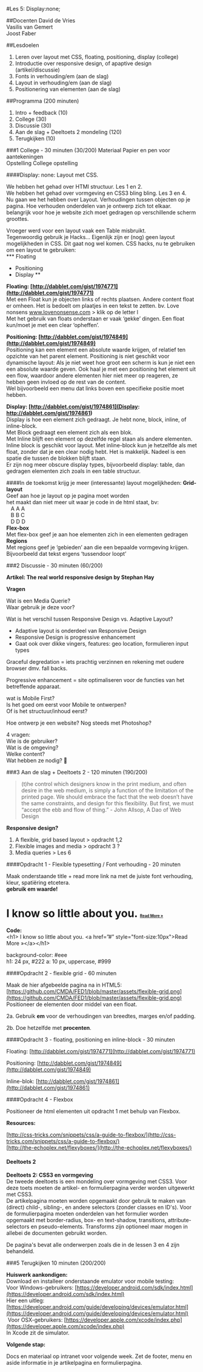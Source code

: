 #Les 5: Display:none;##DocentenDavid de Vries  
Vasilis van Gemert  
Joost Faber  ##Lesdoelen
1. Leren over layout met CSS, floating, positioning, display (college)2. Introductie over responsive design, of apaptive design (artikel/discussie)3. Fonts in verhouding/em (aan de slag)4. Layout in verhouding/em (aan de slag)5. Positionering van elementen (aan de slag)##Programma (200 minuten)1. Intro + feedback (10)2. College (30)3. Discussie (30)4. Aan de slag + Deeltoets 2 mondeling (120)5. Terugkijken (10) ###1 College - 30 minuten (30/200)
Materiaal Papier en pen voor aantekeningen  Opstelling College opstelling####Display: none: Layout met CSS.We hebben het gehad over HTMl structuur. Les 1 en 2.  We hebben het gehad over vormgeving en CSS3 bling bling. Les 3 en 4.  Nu gaan we het hebben over Layout. Verhoudingen tussen objecten op je pagina. Hoe verhouden onderdelen van je ontwerp zich tot elkaar. belangrijk voor hoe je website zich moet gedragen op verschillende scherm groottes.  Vroeger werd voor een layout vaak een Table misbruikt.  Tegenwoordig gebruik je Hacks... Eigenlijk zijn er (nog) geen layout mogelijkheden in CSS. Dit gaat nog wel komen. CSS hacks, nu te gebruiken om een layout te gebruiken:  *** Floating  * Positioning  * Display  ****Floating: [http://dabblet.com/gist/1974771](http://dabblet.com/gist/1974771)**  Met een Float kun je objecten links of rechts plaatsen. Andere content float er omheen. Het is bedoelt om plaatjes in een tekst te zetten. bv. Love nonsens www.lovenonsense.com > klik op de letter l  Met het gebruik van floats onderstaan er vaak ‘gekke’ dingen. Een float kun/moet je met een clear ‘opheffen’.  **Positioning: [http://dabblet.com/gist/1974849](http://dabblet.com/gist/1974849)**  Positioning kan een element een absolute waarde krijgen, of relatief ten opzichte van het parent element. Positioning is niet geschikt voor dynamische layout: Als je niet weet hoe groot een scherm is kun je niet een een absolute waarde geven. Ook haal je met een positioning het element uit een flow, waardoor andere elementen hier niet meer op reageren, ze hebben geen invloed op de rest van de content.  Wel bijvoorbeeld een menu dat links boven een specifieke positie moet hebben.  **Display: [http://dabblet.com/gist/1974861](Display: http://dabblet.com/gist/1974861)**  Display is hoe een element zich gedraagt. Je hebt none, block, inline, of inline-block.   Met Block gedraagt een element zich als een blok.  Met Inline blijft een element op dezelfde regel staan als andere elementen.  Inline block is geschikt voor layout. Met inline-block kun je hetzelfde als met float, zonder dat je een clear nodig hebt. Het is makkelijk. Nadeel is een spatie die tussen de blokken blijft staan.   Er zijn nog meer obscure display types, bijvoorbeeld display: table, dan gedragen elementen zich zoals in een table structuur.  ####In de toekomst krijg je meer (interessante) layout mogelijkheden:**Grid-layout**  	Geef aan hoe je layout op je pagina moet worden  	het maakt dan niet meer uit waar je code in de html staat, bv:  		&nbsp;&nbsp;&nbsp;A A A  		&nbsp;&nbsp;&nbsp;B B C  		&nbsp;&nbsp;&nbsp;D D D  **Flex-box**   	Met flex-box geef je aan hoe elementen zich in een elementen gedragen  **Regions**  	Met regions geef je ‘gebieden’ aan die een bepaalde vormgeving krijgen.    Bijvoorbeeld dat tekst ergens ‘tussendoor loopt’
###2 Discussie - 30 minuten (60/200)
**Artikel: The real world responsive design by Stephan Hay****Vragen**Wat is een Media Querie?  Waar gebruik je deze voor?  Wat is het verschil tussen Responsive Design vs. Adaptive Layout?  - Adaptive layout is onderdeel van Responsive Design  - Responsive Design is progressive enhancement  - Gaat ook over dikke vingers, features: geo location, formulieren input types  Graceful degredation = iets prachtig verzinnen en rekening met oudere browser dmv. fall backs.     Progressive enhancement = site optimaliseren voor de functies van het betreffende apparaat.  wat is  Mobile First?  Is het goed om eerst voor Mobile te ontwerpen?  Of is het structuur/inhoud eerst?  Hoe ontwerp je een website? Nog steeds met Photoshop?  4 vragen:  Wie is de gebruiker?  	Wat is de omgeving?  Welke content?  Wat hebben ze nodig?  ###3 Aan de slag + Deeltoets 2 - 120 minuten (190/200)
 
> (t)he control which designers know in the print medium, and often desire in the web medium, is simply a function of the limitation of the printed page. We should embrace the fact that the web doesn’t have the same constraints, and design for this flexibility. But first, we must “accept the ebb and flow of thing.” - John Allsop, A Dao of Web Design

**Responsive design?**  
1. A flexible, grid based layout > opdracht 1,2  2. Flexible images and media > opdracht 3 ?  3. Media queries > Les 6  
####Opdracht 1 - Flexible typesetting / Font verhouding - 20 minutenMaak onderstaande title + read more link na met de juiste font verhouding, kleur, spatiëring etcetera.  **gebruik em waarde!**<h1> I know so little about you. <a href=”#” style="font-size:10px">Read More &raquo;</a></h1>
**Code:**  \<h1\> I know so little about you. \<a href=”#” style="font-size:10px">Read More &raquo;\</a>\</h1>background-color: #eee  h1: 24 px, #222a: 10 px, uppercase, #999####Opdracht 2 - flexible grid - 60 minuten

Maak de hier afgebeelde pagina na in HTML5: [https://github.com/CMDA/FED1/blob/master/assets/flexible-grid.png](https://github.com/CMDA/FED1/blob/master/assets/flexible-grid.png)  Positioneer de elementen door middel van een float.  2a. Gebruik **em** voor de verhoudingen van breedtes, marges en/of padding. 
2b. Doe hetzelfde met **procenten**.
####Opdracht 3 - floating, positioning en inline-block - 30 minuten
Floating: [http://dabblet.com/gist/1974771](http://dabblet.com/gist/1974771)Positioning: [http://dabblet.com/gist/1974849](http://dabblet.com/gist/1974849)Inline-blok: [http://dabblet.com/gist/1974861](http://dabblet.com/gist/1974861)
####Opdracht 4 - Flexbox

Positioneer de html elementen uit opdracht 1 met behulp van Flexbox.

**Resources:**
 
[http://css-tricks.com/snippets/css/a-guide-to-flexbox/](http://css-tricks.com/snippets/css/a-guide-to-flexbox/)  
[http://the-echoplex.net/flexyboxes/](http://the-echoplex.net/flexyboxes/)



#### Deeltoets 2
**Deeltoets 2: CSS3 en vormgeving**  De tweede deeltoets is een mondeling over vormgeving met CSS3. Voor deze toets moeten de artikel- en formulierpagina verder worden uitgewerkt met CSS3.  De artikelpagina moeten worden opgemaakt door gebruik te maken van (direct) child-, sibling-, en andere selectors (zonder classes en ID's). Voor de formulierpagina moeten onderdelen van het formulier worden opgemaakt met border-radius, box- en text-shadow, transitions, attribute-selectors en pseudo-elements. Transforms zijn optioneel maar mogen in allebei de documenten gebruikt worden.De pagina's bevat alle onderwerpen zoals die in de lessen 3 en 4 zijn behandeld. ###5 Terugkijken 10 minuten (200/200)**Huiswerk aankondigen:**  Download en installeer onderstaande emulator voor mobile testing:  Voor Windows-gebruikers: [https://developer.android.com/sdk/index.html](https://developer.android.com/sdk/index.html)  Hier een uitleg: [https://developer.android.com/guide/developing/devices/emulator.html](https://developer.android.com/guide/developing/devices/emulator.html)   Voor OSX-gebruikers: [https://developer.apple.com/xcode/index.php](https://developer.apple.com/xcode/index.php)  In Xcode zit de simulator.**Volgende stap:** 
Docs en materiaal op intranet voor volgende week. Zet de footer, menu en aside informatie in je artikelpagina en formulierpagina.